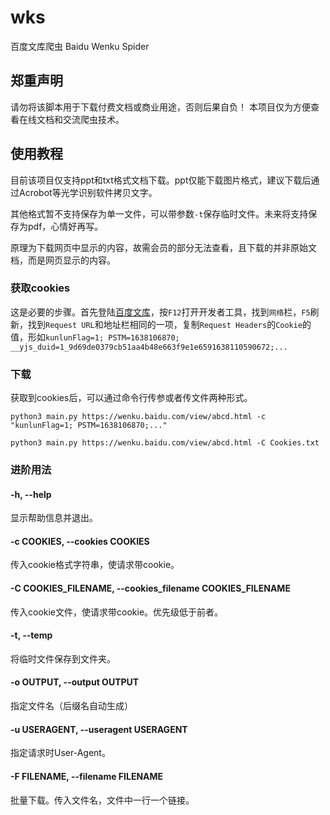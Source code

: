 # wks

百度文库爬虫  Baidu Wenku Spider

## 郑重声明

请勿将该脚本用于下载付费文档或商业用途，否则后果自负！
本项目仅为方便查看在线文档和交流爬虫技术。

## 使用教程

目前该项目仅支持ppt和txt格式文档下载。ppt仅能下载图片格式，建议下载后通过Acrobot等光学识别软件拷贝文字。

其他格式暂不支持保存为单一文件，可以带参数`-t`保存临时文件。未来将支持保存为pdf，心情好再写。

原理为下载网页中显示的内容，故需会员的部分无法查看，且下载的并非原始文档，而是网页显示的内容。

### 获取cookies

这是必要的步骤。首先登陆[百度文库](https://wenku.baidu.com/)，按`F12`打开开发者工具，找到`网络`栏，`F5`刷新，找到`Request URL`和地址栏相同的一项，复制`Request Headers`的`Cookie`的值，形如`kunlunFlag=1; PSTM=1638106870; __yjs_duid=1_9d69de0379cb51aa4b48e663f9e1e6591638110590672;...`

### 下载

获取到cookies后，可以通过命令行传参或者传文件两种形式。

`python3 main.py https://wenku.baidu.com/view/abcd.html -c "kunlunFlag=1; PSTM=1638106870;..."`

`python3 main.py https://wenku.baidu.com/view/abcd.html -C Cookies.txt`

### 进阶用法

#### -h, --help

显示帮助信息并退出。

#### -c COOKIES, --cookies COOKIES

传入cookie格式字符串，使请求带cookie。

#### -C COOKIES_FILENAME, --cookies_filename COOKIES_FILENAME

传入cookie文件，使请求带cookie。优先级低于前者。

#### -t, --temp

将临时文件保存到文件夹。

#### -o OUTPUT, --output OUTPUT

指定文件名（后缀名自动生成）

#### -u USERAGENT, --useragent USERAGENT

指定请求时User-Agent。

#### -F FILENAME, --filename FILENAME

批量下载。传入文件名，文件中一行一个链接。
